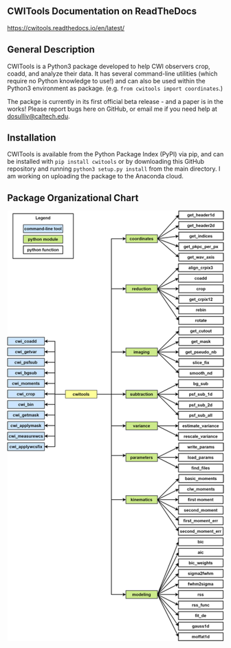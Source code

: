 CWITools Documentation on ReadTheDocs
-------------------------------------
https://cwitools.readthedocs.io/en/latest/

General Description
-------------------
CWITools is a Python3 package developed to help CWI observers crop, coadd, and analyze their data. It has several command-line utilities (which require no Python knowledge to use!) and can also be used within the Python3 environment as package. (e.g. `from cwitools import coordinates`.)

The packge is currently in its first official beta release - and a paper is in the works! Please report bugs here on GitHub, or email me if you need help at dosulliv@caltech.edu.

Installation
------------

CWITools is available from the Python Package Index (PyPI) via pip, and can be installed with `pip install cwitools` or by downloading this GitHub repository and running `python3 setup.py install` from the main directory. I am working on uploading the package to the Anaconda cloud. 

Package Organizational Chart
----------------------------

![CWITools Organizational Chart](https://github.com/dbosul/cwitools/blob/v0.5/cwitools/data/CWITools_Org.png)
